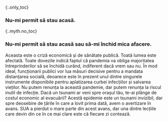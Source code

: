 {:.only_toc}
 ### Nu-mi permit să stau acasă.

 {:.myth.no_toc}
 ### Nu-mi permit să stau acasă sau să-mi închid mica afacere.

Aceasta este o criză economică și de sănătate publică. Toată lumea este afectată. Toate dovezile indică faptul că pandemia va obliga majoritatea întreprinderilor să se închidă curând, indiferent dacă vrem sau nu. În mod ideal, funcționarii publici vor lua măsuri decisive pentru a mandata distanțarea socială, deoarece este în prezent unul dintre singurele instrumente disponibile pentru aplatizarea curbei infecțiilor și salvarea vieților. Nu putem renunța la această pandemie, dar putem renunța la riscul inutil de infecție. Dacă un tsunami ar veni spre orașul tău, te-ai plânge de costul economic al evacuării? Acestă epidemie este un tsunami invizibil, dar spre deosebire de țările în care a lovit prima dată, avem o avertizare în avans. SUA a pierdut o mare parte din acest avans, dar una dintre lecțiile care devin din ce în ce mai clare este că fiecare zi contează.
